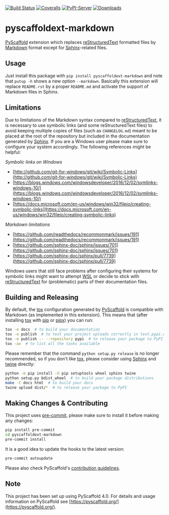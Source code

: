 [![Build Status](https://api.cirrus-ci.com/github/pyscaffold/pyscaffoldext-markdown.svg?branch=master)](https://cirrus-ci.com/github/pyscaffold/pyscaffoldext-markdown)
[![Coveralls](https://img.shields.io/coveralls/github/pyscaffold/pyscaffoldext-markdown/master.svg)](https://coveralls.io/r/pyscaffold/pyscaffoldext-markdown)
[![PyPI-Server](https://img.shields.io/pypi/v/pyscaffoldext-markdown.svg)](https://pypi.org/project/pyscaffoldext-markdown)
[![Downloads](https://pepy.tech/badge/pyscaffoldext-markdown/month)](https://pepy.tech/project/pyscaffoldext-markdown)


# pyscaffoldext-markdown

[PyScaffold] extension which replaces [reStructuredText] formatted files
by [Markdown] format except for [Sphinx]-related files.


## Usage

Just install this package with `pip install pyscaffoldext-markdown`
and note that `putup -h` shows a new option `--markdown`.
Basically this extension will replace `README.rst` by a proper `README.md` and
activate the support of Markdown files in Sphinx.


## Limitations

Due to limitations of the Markdown syntax compared to [reStructuredText],
it is necessary to use symbolic links (and some reStructuredText files) to
avoid keeping multiple copies of files (such as `CHANGELOG.md`) meant to be
placed at the root of the repository but included in the documentation
generated by [Sphinx]. If you are a Windows user please make sure to configure
your system accordingly. The following references might be helpful:

*Symbolic links on Windows*

- [http://github.com/git-for-windows/git/wiki/Symbolic-Links](http://github.com/git-for-windows/git/wiki/Symbolic-Links)
- [https://blogs.windows.com/windowsdeveloper/2016/12/02/symlinks-windows-10/](https://blogs.windows.com/windowsdeveloper/2016/12/02/symlinks-windows-10/)
- [https://docs.microsoft.com/en-us/windows/win32/fileio/creating-symbolic-links](https://docs.microsoft.com/en-us/windows/win32/fileio/creating-symbolic-links)

*Markdown limitations*

- [https://github.com/readthedocs/recommonmark/issues/191](https://github.com/readthedocs/recommonmark/issues/191)
- [https://github.com/sphinx-doc/sphinx/issues/701](https://github.com/sphinx-doc/sphinx/issues/701)
- [https://github.com/sphinx-doc/sphinx/pull/7739](https://github.com/sphinx-doc/sphinx/pull/7739)

Windows users that still face problems after configuring their systems for
symbolic links might want to attempt [WSL] or decide to stick with [reStructuredText]
for (problematic) parts of their documentation files.


## Building and Releasing

By default, the [tox] configuration generated by [PyScaffold] is compatible
with Markdown (as implemented in this extension). This means that (after
installing [tox] with [pip] or [pipx]) you can run:

```bash
tox -e docs  # to build your documentation
tox -e publish  # to test your project uploads correctly in test.pypi.org
tox -e publish -- --repository pypi  # to release your package to PyPI
tox -av  # to list all the tasks available
```

Please remember that the command `python setup.py release` is no longer
recommended, so if you don't like [tox], please consider using
[Sphinx] and [twine] directly:

```bash
python -m pip install -U pip setuptools wheel sphinx twine
python setup.py bdist_wheel  # to build your package distributions
make -C docs html  # to build your docs
twine upload dist/*  # to release your package to PyPI
```

<!-- pyscaffold-notes -->

## Making Changes & Contributing

This project uses [pre-commit], please make sure to install it before making any
changes:

```bash
pip install pre-commit
cd pyscaffoldext-markdown
pre-commit install
```

It is a good idea to update the hooks to the latest version:

```bash
pre-commit autoupdate
```

Please also check PyScaffold's [contribution guidelines].


## Note

This project has been set up using PyScaffold 4.0. For details and usage
information on PyScaffold see [https://pyscaffold.org/](https://pyscaffold.org/).

[PyScaffold]: https://pyscaffold.org
[reStructuredText]: http://docutils.sourceforge.net/rst.html
[Markdown]: https://daringfireball.net/projects/markdown/
[Sphinx]: http://www.sphinx-doc.org/
[WSL]: https://docs.microsoft.com/en-us/windows/wsl/
[tox]: https://tox.readthedocs.org/
[pip]: https://pip.pypa.io/en/stable/
[pipx]: https://pipxproject.github.io/pipx/
[twine]: https://twine.readthedocs.io/
[PyPI]: https://pypi.org/
[pre-commit]: http://pre-commit.com/
[contribution guidelines]: https://pyscaffold.org/en/latest/contributing.html
